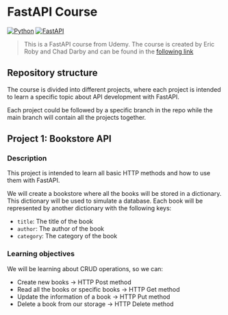 # FastAPI Course

[![Python](https://img.shields.io/badge/Python-3.11+-yellow?style=for-the-badge&logo=python&logoColor=white&labelColor=101010)](https://python.org)
[![FastAPI](https://img.shields.io/badge/FastAPI-0.110.0-005571?style=for-the-badge&logo=fastapi&logoColor=white&labelColor=101010)](https://fastapi.tiangolo.com)

> This is a FastAPI course from Udemy. The course is created by Eric Roby and Chad Darby and can be found in the [following link](https://www.udemy.com/course/fastapi-the-complete-course/)

## Repository structure

The course is divided into different projects, where each project is intended to learn a specific topic about API development with FastAPI.

Each project could be followed by a specific branch in the repo while the main branch will contain all the projects together.

## Project 1: Bookstore API

### Description

This project is intended to learn all basic HTTP methods and how to use them with FastAPI.

We will create a bookstore where all the books will be stored in a dictionary. This dictionary will be used to simulate a database.
Each book will be represented by another dictionary with the following keys:
- `title`: The title of the book
- `author`: The author of the book
- `category`: The category of the book

### Learning objectives

We will be learning about CRUD operations, so we can:
- Create new books -> HTTP Post method
- Read all the books or specific books -> HTTP Get method
- Update the information of a book -> HTTP Put method
- Delete a book from our storage -> HTTP Delete method

